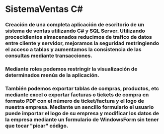 # SistemaVentas C#
### Creación de una completa aplicación de escritorio de un sistema de ventas utilizando C# y SQL Server. Utilizando procecidientos almacenados reducimos de trafico de datos entre cliente y servidor, mejoramos la seguridad restringiendo el acceso a tablas y aumentamos la consistencia de las consultas mediante transacciones.
### Mediante roles podemos restringir la visualización de determinados menús de la aplicación.
### También podemos exportar tablas de compras, productos, etc mediante excel o exportar facturas o tickets de compra en formato PDF con el número de ticket/factura y el logo de nuestra empresa. Mediante un sencillo formulario el usuario puede importar el logo de su empresa y modificar los datos de la empresa mediante un formulario de WindowsForm sin tener que tocar "picar" código. 
